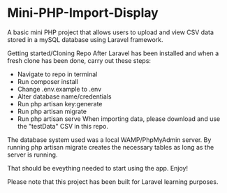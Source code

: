 # Mini-PHP-Import-Display
A basic mini PHP project that allows users to upload and view CSV data stored in a mySQL database using Laravel framework.

Getting started/Cloning Repo After Laravel has been installed and when a fresh clone has been done, carry out these steps:

- Navigate to repo in terminal
- Run composer install
- Change .env.example to .env
- Alter database name/credentials
- Run php artisan key:generate
- Run php artisan migrate
- Run php artisan serve
When importing data, please download and use the "testData" CSV in this repo.

The database system used was a local WAMP/PhpMyAdmin server. By running php artisan migrate creates the necessary tables as long as the server is running.

That should be eveything needed to start using the app. Enjoy!

Please note that this project has been built for Laravel learning purposes.
